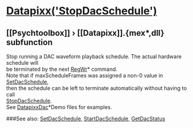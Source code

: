 # [Datapixx('StopDacSchedule')](Datapixx-StopDacSchedule) 
## [[Psychtoolbox]] &#8250; [[Datapixx]].{mex*,dll} subfunction


Stop running a DAC waveform playback schedule. The actual hardware schedule will  
be terminated by the next [RegWr](RegWr)\* command.  
Note that if maxScheduleFrames was assigned a non-0 value in [SetDacSchedule](SetDacSchedule),  
then the schedule can be left to terminate automatically without having to call  
[StopDacSchedule](StopDacSchedule).  
See [DatapixxDac](DatapixxDac)\*Demo files for examples.  
  


###See also:
[SetDacSchedule](Datapixx-SetDacSchedule), [StartDacSchedule](Datapixx-StartDacSchedule), [GetDacStatus](Datapixx-GetDacStatus)
